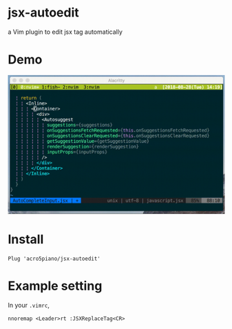 # jsx-autoedit

a Vim plugin to edit jsx tag automatically

# Demo


![](https://github.com/acro5piano/jsx-autoedit/blob/master/demo.gif)

# Install

```
Plug 'acro5piano/jsx-autoedit'
```

# Example setting

In your `.vimrc`,

```vim
nnoremap <Leader>rt :JSXReplaceTag<CR>
```
